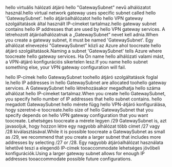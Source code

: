<span data-ttu-id="7d7a2-101">hello virtuális hálózati átjáró hello "GatewaySubnet" nevű alhálózatot használ.</span><span class="sxs-lookup"><span data-stu-id="7d7a2-101">hello virtual network gateway uses specific subnet called hello 'GatewaySubnet'.</span></span> <span data-ttu-id="7d7a2-102">hello átjáróalhálózatot hello hello VPN gateway szolgáltatások által használt IP-címeket tartalmaz.</span><span class="sxs-lookup"><span data-stu-id="7d7a2-102">hello gateway subnet contains hello IP addresses that are used by hello VPN gateway services.</span></span> <span data-ttu-id="7d7a2-103">A létrehozott átjáróalhálózatnak a „GatewaySubnet” nevet kell adnia.</span><span class="sxs-lookup"><span data-stu-id="7d7a2-103">When you create a gateway subnet, it must be named 'GatewaySubnet'.</span></span>  <span data-ttu-id="7d7a2-104">Egy alhálózat elnevezési "GatewaySubnet" közli az Azure ahol toocreate hello átjáró szolgáltatások.</span><span class="sxs-lookup"><span data-stu-id="7d7a2-104">Naming a subnet 'GatewaySubnet' tells Azure where toocreate hello gateway services.</span></span> <span data-ttu-id="7d7a2-105">Ha Ön name hello alhálózati valami mást, a VPN-átjáró konfigurációs sikertelen lesz.</span><span class="sxs-lookup"><span data-stu-id="7d7a2-105">If you name hello subnet something else, your VPN gateway configuration will fail.</span></span>

<span data-ttu-id="7d7a2-106">hello IP-címek hello GatewaySubnet toohello átjáró szolgáltatások foglal le.</span><span class="sxs-lookup"><span data-stu-id="7d7a2-106">hello IP addresses in hello GatewaySubnet are allocated toohello gateway services.</span></span> <span data-ttu-id="7d7a2-107">A GatewaySubnet hello létrehozásakor megadhatja hello száma alhálózat hello IP-címeket tartalmaz.</span><span class="sxs-lookup"><span data-stu-id="7d7a2-107">When you create hello GatewaySubnet, you specify hello number of IP addresses that hello subnet contains.</span></span> <span data-ttu-id="7d7a2-108">hello megadott GatewaySubnet hello mérete függ hello VPN-átjáró konfigurálása, hogy szeretné-e toocreate.</span><span class="sxs-lookup"><span data-stu-id="7d7a2-108">hello size of hello GatewaySubnet that you specify depends on hello VPN gateway configuration that you want toocreate.</span></span> <span data-ttu-id="7d7a2-109">Lehetséges toocreate a mérete legyen /29 GatewaySubnet is, azt javasoljuk, hogy hozzon létre egy nagyobb alhálózat több címet /27 vagy /28 kiválasztásával.</span><span class="sxs-lookup"><span data-stu-id="7d7a2-109">While it is possible toocreate a GatewaySubnet as small as /29, we recommend that you create a larger subnet that includes more addresses by selecting /27 or /28.</span></span> <span data-ttu-id="7d7a2-110">Egy nagyobb átjáróalhálózat használata lehetővé teszi a elegendő IP-címek tooaccommodate lehetséges jövőbeli konfigurációk.</span><span class="sxs-lookup"><span data-stu-id="7d7a2-110">Using a larger gateway subnet allows for enough IP addresses tooaccommodate possible future configurations.</span></span>
